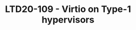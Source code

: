 ---
categories:
- ltd20
description: 'To join this session live please go to:<br><ul><li>YouTube: <a data-saferedirecturl="https://www.google.com/url?q=https://youtu.be/CCm7yC2rBP8&source=gmail&ust=1584709380421000&usg=AFQjCNFU25JEciO-bl3ZdJ9ygW7B-K7HFw"
  href="https://youtu.be/CCm7yC2rBP8" target="_blank">https://youtu.be/CCm7yC2rBP8</a></li><li>Zoom:
  <a data-saferedirecturl="https://www.google.com/url?q=https://zoom.us/j/448744842?pwd%3DUjRGTW9sT1pYUkJydHJ6K3E1d3lFZz09&source=gmail&ust=1584709380421000&usg=AFQjCNHerCbG47cOF-09Mck9wiy_WC35kA"
  href="https://zoom.us/j/448744842?pwd=UjRGTW9sT1pYUkJydHJ6K3E1d3lFZz09" target="_blank">https://zoom.us/j/448744842?pwd=UjRGTW9sT1pYUkJydHJ6K3E1d3lFZz09</a></li></ul>Description:
  <br><br>Virtio is a framework that specifies how certain class of IO devices can
  be<br>accessed in virtual environments. Virtio devices are typically implemented
  in<br>software, which has a front-end portion that runs in guest OS context and
  a<br>backend portion which runs in a context outside of that guest OS. In case of<br>Type-2
  hypervisor like KVM, backend portion runs in the context of a VMM (Qemu,<br>LKVM
  etc) or in some cases KVM host kenrel itself. In case of Type-1 hypervisors<br>like
  Xen or ACRN, backend runs in the context of another guest OS.<br><br>A crucial aspect
  of Virtio is memory access provided for backends. Typically<br>backends have read/write
  access to complete guest OS memory that is hosting the<br>front-end counterpart.
  Such wholesale access to memory is not desirable when a<br>guest OS is running security-sensitive
  applications. It is desireable to<br>restrict access for backend only to the regions
  required. How can that be best<br>accomplished while still adhering to the Virtio
  specification?<br><br>This discussion is based on Qualcomms efforts to implement
  virtio for a Linux<br>guest OS running on a Type-1 hypervisor. Frontend and backend
  portions of virtio<br>run in separate guest OS contexts. A very small portion of
  memory is shared<br>between the two guest OS. We present the changes done to virtio
  front-end<br>drivers to accomodate the memory-access limitations for backends. A
  further<br>limitation addressed is lack of support in hypervisor to trap virtio
  config<br>space access and have that be handled in backend. Instead suitable changes
  are<br>discussed how virtio-mmio transport can accommodate a message passing mechanism.<br>Finally
  we present the need for a new backend implementation that is hypervisor<br>agnostic
  and can handle various limitations presented by different hypervisors.'
image:
  featured: 'true'
  path: /assets/images/featured-images/san19/LTD20-109.png
session_id: LTD20-109
session_room: Track 2 [Tuesday]
session_slot:
  end_time: '2020-03-24 11:55:00'
  start_time: '2020-03-24 11:30:00'
session_speakers:
- speaker_bio: Srivatsa Vaddagiri works as Principal Engineer at Qualcomm Innovation
    Center in<br /> Bangalore, India. He has over 20 years of experience working with
    various Unix<br /> kernels, including AIX and Linux. His Linux kernel contributions
    include cpu<br /> hotplug support and cgroup-aware extensions to CPU scheduler.
    At Qualcomm,<br /> Srivatsas focus includes improving Linux kernel used in automotive
    products and<br /> virtio development on a Type-1 hypervisor. Srivatsa holds a
    MS degree in<br /> Software systems from BITS, Pilani.<br />
  speaker_company: ''
  speaker_image: /assets/images/speakers/san19/srivatsa-vaddagiri.jpg
  speaker_location: ''
  speaker_name: Srivatsa Vaddagiri
  speaker_position: Qualcomm, Principal Engineer
  speaker_url: ''
  speaker_username: vsrivatsa
session_track: Linux Kernel
tag: session
tags: Linux Kernel
title: LTD20-109 - Virtio on Type-1 hypervisors
---